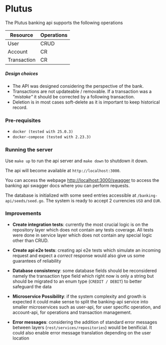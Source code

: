 # Plutus

The Plutus banking api supports the following operations

| Resource  | Operations |
| ------------- | ------------- |
| User          | CRUD          |
| Account       | CR            |
| Transaction   | CR            |

##### Design choices

- The API was designed considering the perspective of the bank.
- Transactions are not updateable / removable. If a transaction was a *"mistake"* it should be corrected by a following transaction.
- Deletion is in most cases soft-delete as it is important to keep historical record.

### Pre-requisites

- `docker (tested with 25.0.3)`
- `docker-compose (tested with 2.23.3)`

### Running the server

Use `make up` to run the api server and `make down` to shutdown it down.

The api will become available at `http://localhost:3000`. 

You can access the webpage [http://localhost:3000/swagger](http://localhost:3000/swagger) to access the banking api swagger docs where you can perform requests.

The database is initialized with some seed entries accessible at `/banking-api/seeds/seed.go`. The system is ready to accept 2 currencies `USD` and `EUR`.

### Improvements

- **Create integration tests**: currently the most crucial logic is on the repository layer which does not contain any tests coverage. All tests were done in service layer which does not contain any special logic other than CRUD.

- **Create api e2e tests**: creating api e2e tests which simulate an incoming request and expect a *correct* response would also give us some guarantees of reliability

- **Database consistency**: some database fields should be reconsidered namely the transaction type field which right now is only a string but should be migrated to an enum type (`CREDIT / DEBIT`) to better safeguard the data

- **Microservice Possibility**: if the system complexity and growth is expected it could make sense to split the banking-api service into smaller microservices such as user-api, for user specific operation, and account-api, for operations and transaction management.

- **Error messages**: considering the addition of standard error messages between layers (`rest/services/repositories`) would be benificial. It could also enable error message translation depending on the user location